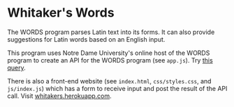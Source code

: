 # Whitaker's Words

The WORDS program parses Latin text into its forms. It can also provide suggestions for Latin words based on an English input.

This program uses Notre Dame University's online host of the WORDS program to create an API for the WORDS program (see `app.js`). Try [this query](https://whitakers.herokuapp.com/api?mode=latin&query=salve).

There is also a front-end website (see `index.html`, `css/styles.css`, and `js/index.js`) which has a form to receive input and post the result of the API call. Visit [whitakers.herokuapp.com](https://whitakers.herokuapp.com/).
